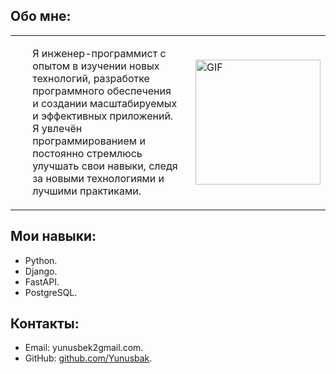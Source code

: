 

## Обо мне:

<table>
  <tr>
    <td style="padding-right: 20px;">
      <ul>
        Я инженер-программист с опытом в изучении новых технологий, разработке программного обеспечения и создании масштабируемых и эффективных приложений.<br>
        Я увлечён программированием и постоянно стремлюсь улучшать свои навыки, следя за новыми технологиями и лучшими практиками.
      </ul>
    </td>
    <td>
      <img src="https://i.pinimg.com/originals/81/17/8b/81178b47a8598f0c81c4799f2cdd4057.gif" alt="GIF" style="width: 200px; height: auto;"/>
    </td>
  </tr>
</table>

## Мои навыки:
- Python.
- Django.
- FastAPI.
- PostgreSQL.

## Контакты:
- Email: yunusbek2gmail.com.
- GitHub: [github.com/Yunusbak](https://github.com/Yunusbak).

